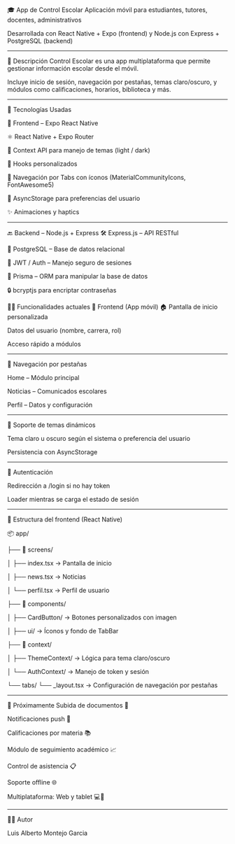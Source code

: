 🎓 App de Control Escolar
Aplicación móvil para estudiantes, tutores, docentes, administrativos

Desarrollada con React Native + Expo (frontend) y Node.js con Express + PostgreSQL (backend)
_______________________________________________________________________________________
📱 Descripción
Control Escolar es una app multiplataforma que permite gestionar información escolar desde el móvil.

Incluye inicio de sesión, navegación por pestañas, temas claro/oscuro, y módulos como calificaciones, horarios, biblioteca y más.
_______________________________________________________________________________________
🚀 Tecnologías Usadas

🧩 Frontend – Expo React Native

⚛️ React Native + Expo Router

🎨 Context API para manejo de temas (light / dark)

🧠 Hooks personalizados

📱 Navegación por Tabs con íconos (MaterialCommunityIcons, FontAwesome5)

💾 AsyncStorage para preferencias del usuario

✨ Animaciones y haptics
_______________________________________________________________________________________
🔙 Backend – Node.js + Express
🛠️ Express.js – API RESTful

🐘 PostgreSQL – Base de datos relacional

🔐 JWT / Auth – Manejo seguro de sesiones

🧬 Prisma – ORM para manipular la base de datos

🔒 bcryptjs para encriptar contraseñas

🧑‍🎓 Funcionalidades actuales
📲 Frontend (App móvil)
🏠 Pantalla de inicio personalizada

Datos del usuario (nombre, carrera, rol)

Acceso rápido a módulos
_______________________________________________________________________________________
🧭 Navegación por pestañas

Home – Módulo principal

Noticias – Comunicados escolares

Perfil – Datos y configuración
_______________________________________________________________________________________
🎨 Soporte de temas dinámicos

Tema claro u oscuro según el sistema o preferencia del usuario

Persistencia con AsyncStorage
_______________________________________________________________________________________
🔐 Autenticación

Redirección a /login si no hay token

Loader mientras se carga el estado de sesión


_____________________________________________________________________________________


📁 Estructura del frontend (React Native)

📦 app/

├── 📁 screens/

│   ├── index.tsx            → Pantalla de inicio

│   ├── news.tsx             → Noticias

│   └── perfil.tsx           → Perfil de usuario

├── 📁 components/

│   ├── CardButton/          → Botones personalizados con imagen

│   ├── ui/                  → Íconos y fondo de TabBar

├── 📁 context/

│   ├── ThemeContext/        → Lógica para tema claro/oscuro

│   └── AuthContext/         → Manejo de token y sesión

└── tabs/
    └── _layout.tsx          → Configuración de navegación por pestañas

_____________________________________________________________________________________

    
🔭 Próximamente
 Subida de documentos 📄

 Notificaciones push 🔔

 Calificaciones por materia 📚

 Módulo de seguimiento académico 📈

 Control de asistencia 📋

 Soporte offline 🌐

 Multiplataforma: Web y tablet 💻📱

_____________________________________________________________________________________

 👨‍💻 Autor
 
Luis Alberto Montejo Garcia
